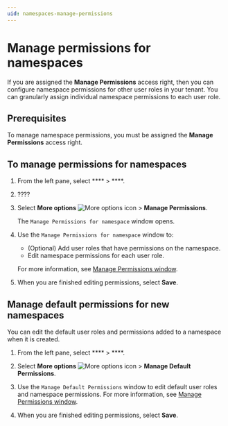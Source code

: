 ```yaml
---
uid: namespaces-manage-permissions
---
```


# Manage permissions for namespaces

If you are assigned the **Manage Permissions** access right, then you can configure namespace permissions for other user roles in your tenant. You can granularly assign individual namespace permissions to each user role.

## Prerequisites

To manage namespace permissions, you must be assigned the **Manage Permissions** access right.

## To manage permissions for namespaces

1. From the left pane, select **** > ****.

1. ????

1. Select **More options** ![More options icon](../../../_icons/default/dots-vertical.svg) > **Manage Permissions**.  

    The `Manage Permissions for namespace` window opens.

1. Use the `Manage Permissions for namespace` window to:

    - (Optional) Add user roles that have permissions on the namespace.
    - Edit namespace permissions for each user role.

    For more information, see [Manage Permissions window](xref:permissions-management#manage-permissions-window).

1. When you are finished editing permissions, select **Save**.

## Manage default permissions for new namespaces

You can edit the default user roles and permissions added to a namespace when it is created.

1. From the left pane, select **** > ****.

1. Select **More options** ![More options icon](../../../_icons/default/dots-vertical.svg) > **Manage Default Permissions**.

1. Use the `Manage Default Permissions` window to edit default user roles and namespace permissions. For more information, see [Manage Permissions window](xref:permissions-management#manage-permissions-window).

1. When you are finished editing permissions, select **Save**.

